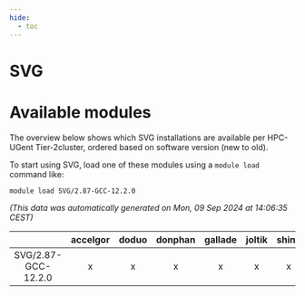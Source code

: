 ```yaml
---
hide:
  - toc
---
```


SVG
===

# Available modules


The overview below shows which SVG installations are available per HPC-UGent Tier-2cluster, ordered based on software version (new to old).

To start using SVG, load one of these modules using a `module load` command like:

```shell
module load SVG/2.87-GCC-12.2.0
```

*(This data was automatically generated on Mon, 09 Sep 2024 at 14:06:35 CEST)*  

| |accelgor|doduo|donphan|gallade|joltik|shinx|skitty|
| :---: | :---: | :---: | :---: | :---: | :---: | :---: | :---: |
|SVG/2.87-GCC-12.2.0|x|x|x|x|x|x|x|

